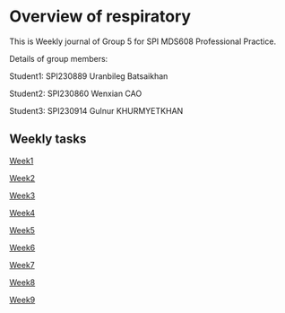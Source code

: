 # Overview of respiratory

This is Weekly journal of Group 5 for SPI MDS608 Professional Practice.

Details of group members: 

Student1: SPI230889 Uranbileg Batsaikhan

Student2: SPI230860 Wenxian CAO

Student3: SPI230914 Gulnur KHURMYETKHAN 


## Weekly tasks

[Week1](Week1.md)

[Week2](Week2.md)

[Week3](Week3.md)

[Week4](Week4.md)

[Week5](Week5.md)

[Week6](Week6.md)

[Week7](Week7.md)

[Week8](Week8.md)

[Week9](Week9.md)
